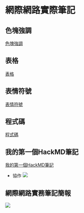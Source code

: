 # 網際網路實際筆記


## 色塊強調
[色塊強調](https://hackmd.io/@cy123/ryWSkFWe3)

## 表格
[表格](https://hackmd.io/@cy123/SkGtnAum2)

## 表情符號
[表情符號](https://hackmd.io/@cy123/rkX_T0O72)

## 程式碼
[程式碼](https://hackmd.io/@cy123/BJOhaC_7n)

## 我的第一個HackMD筆記
[我的第一個HackMD筆記](https://hackmd.io/@cy123/B1Q80Huy2)
- 協作
![](https://i.imgur.com/wVSzcsV.png)

## 網際網路實務筆記簡報
![](https://hackmd.io/@cy123/B1cTs4ev2)